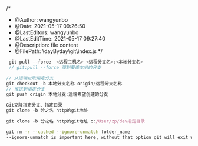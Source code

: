 <!--
 * @Author: wangyunbo
 * @Date: 2021-05-17 09:26:50
 * @LastEditors: wangyunbo
 * @LastEditTime: 2021-06-01 16:30:10
 * @Description: file content
 * @FilePath: \dayByday\git\index.md
-->
/*
 * @Author: wangyunbo
 * @Date: 2021-05-17 09:26:50
 * @LastEditors: wangyunbo
 * @LastEditTime: 2021-05-17 09:27:40
 * @Description: file content
 * @FilePath: \dayByday\git\index.js
 */

```javascript
 git pull --force  <远程主机名> <远程分支名>:<本地分支名>
 // git:pull --force 强制覆盖本地的分支
```

```javascript
// 从远端拉取指定分支
git checkout -b 本地分支名称 origin/远程分支名称
// 推送到指定分支
git push origin 本地分支:远端希望创建的分支
```
```javascript
Git克隆指定分支、指定目录
git clone -b 分之名 http的git地址

git clone -b 分之名 http的git地址 c:/User/zp/dev指定目录
```

```bat
git rm -r --cached --ignore-unmatch folder_name
--ignore-unmatch is important here, without that option git will exit with error on the first file not in the index.
```